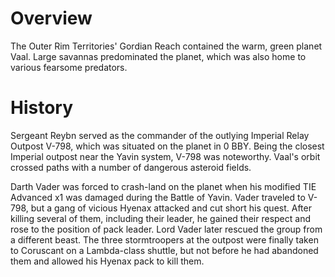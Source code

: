 # Overview

The Outer Rim Territories' Gordian Reach contained the warm, green planet Vaal.
Large savannas predominated the planet, which was also home to various fearsome predators.

# History

Sergeant Reybn served as the commander of the outlying Imperial Relay Outpost V-798, which was situated on the planet in 0 BBY.
Being the closest Imperial outpost near the Yavin system, V-798 was noteworthy.
Vaal's orbit crossed paths with a number of dangerous asteroid fields.

Darth Vader was forced to crash-land on the planet when his modified TIE Advanced x1 was damaged during the Battle of Yavin.
Vader traveled to V-798, but a gang of vicious Hyenax attacked and cut short his quest.
After killing several of them, including their leader, he gained their respect and rose to the position of pack leader.
Lord Vader later rescued the group from a different beast.
The three stormtroopers at the outpost were finally taken to Coruscant on a Lambda-class shuttle, but not before he had abandoned them and allowed his Hyenax pack to kill them.
